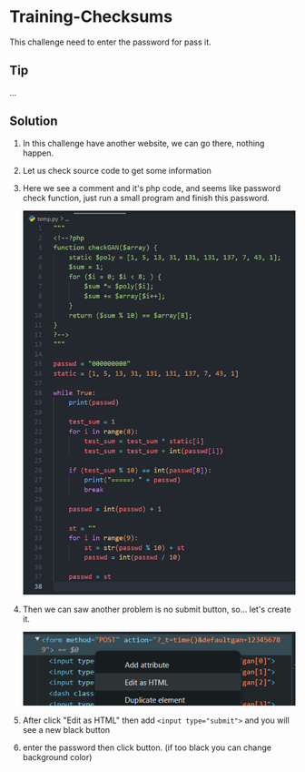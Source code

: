 # Training-Checksums

This challenge need to enter the password for pass it.

## Tip

...

## Solution

1. In this challenge have another website, we can go there, nothing happen.

1. Let us check source code to get some information

1. Here we see a comment and it's php code, and seems like password check function, just run a small program and finish this password.

    ![password code](Training-Checksums_password_code.png)

1. Then we can saw another problem is no submit button, so... let's create it.

    ![edit html](Training-Checksums_edit_html.png)

1. After click "Edit as HTML" then add ``<input type="submit">`` and you will see a new black button

1. enter the password then click button. (if too black you can change background color)
